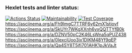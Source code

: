 ### Hexlet tests and linter status:
[![Actions Status](https://github.com/Maevgal/java-project-61/workflows/hexlet-check/badge.svg)](https://github.com/Maevgal/java-project-61/actions)
[![Maintainability](https://api.codeclimate.com/v1/badges/1658699382003effabfe/maintainability)](https://codeclimate.com/github/Maevgal/java-project-61/maintainability)
[![Test Coverage](https://api.codeclimate.com/v1/badges/1658699382003effabfe/test_coverage)](https://codeclimate.com/github/Maevgal/java-project-61/test_coverage)
https://asciinema.org/a/Fh9lmgC7TTRF6v62mX1stjovf
https://asciinema.org/a/SkUYr7WKgXXnh6vxQQTTYfB0k
https://asciinema.org/a/DZNV50pC2K46LsWna5qPUZ438
https://asciinema.org/a/0IexciUoo3ix1DIKM48Yf9qEP
https://asciinema.org/a/Qa4SY8T5jfi701AHK1pJkVaJt

